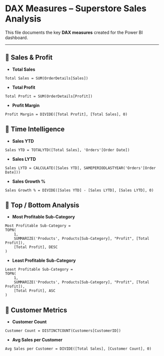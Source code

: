 # DAX Measures – Superstore Sales Analysis

This file documents the key **DAX measures** created for the Power BI dashboard.

---

## 🔹 Sales & Profit
- **Total Sales**
```DAX
Total Sales = SUM(OrderDetails[Sales])
```
- **Total Profit**
```DAX
Total Profit = SUM(OrderDetails[Profit])
```
- **Profit Margin**
```DAX
Profit Margin = DIVIDE([Total Profit], [Total Sales], 0)
```

## 🔹 Time Intelligence
- **Sales YTD**
```DAX
Sales YTD = TOTALYTD([Total Sales], 'Orders'[Order Date])
```

- **Sales LYTD**
```DAX
Sales LYTD = CALCULATE([Sales YTD], SAMEPERIODLASTYEAR('Orders'[Order Date]))
```

- **Sales Growth %**
```DAX
Sales Growth % = DIVIDE([Sales YTD] - [Sales LYTD], [Sales LYTD], 0)
```

## 🔹 Top / Bottom Analysis

- **Most Profitable Sub-Category**
```DAX
Most Profitable Sub-Category =
TOPN(
    1,
    SUMMARIZE('Products', Products[Sub-Category], "Profit", [Total Profit]),
    [Total Profit], DESC
)
```

- **Least Profitable Sub-Category**
```DAX
Least Profitable Sub-Category =
TOPN(
    1,
    SUMMARIZE('Products', Products[Sub-Category], "Profit", [Total Profit]),
    [Total Profit], ASC
)
```
## 🔹 Customer Metrics
- **Customer Count**
```DAX
Customer Count = DISTINCTCOUNT(Customers[CustomerID])
```

- **Avg Sales per Customer**
```DAX
Avg Sales per Customer = DIVIDE([Total Sales], [Customer Count], 0)
```
